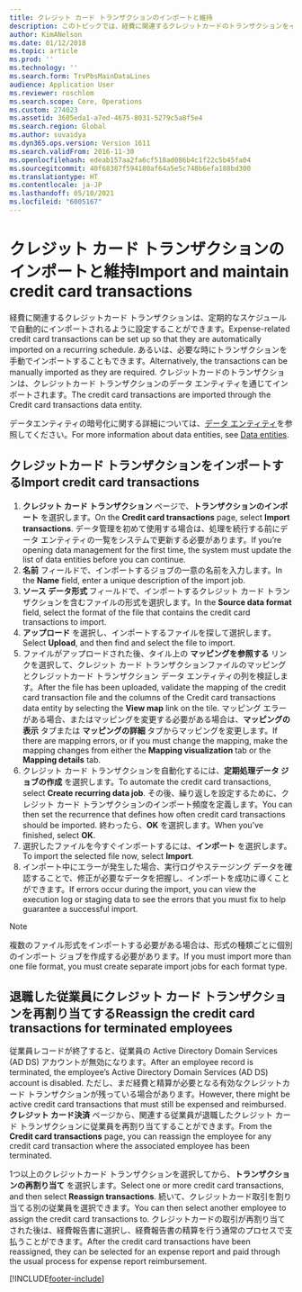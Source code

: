 ```yaml
---
title: クレジット カード トランザクションのインポートと維持
description: このトピックでは、経費に関連するクレジットカードのトランザクションをインポートして管理する方法を説明しています。 これらのトランザクションは、定期的なスケジュールで自動的にインポートされるように設定することもできますし、必要に応じて手動でインポートすることもできます。
author: KimANelson
ms.date: 01/12/2018
ms.topic: article
ms.prod: ''
ms.technology: ''
ms.search.form: TrvPbsMainDataLines
audience: Application User
ms.reviewer: roschlom
ms.search.scope: Core, Operations
ms.custom: 274023
ms.assetid: 3605eda1-a7ed-4675-8031-5279c5a8f5e4
ms.search.region: Global
ms.author: suvaidya
ms.dyn365.ops.version: Version 1611
ms.search.validFrom: 2016-11-30
ms.openlocfilehash: edeab157aa2fa6cf518ad086b4c1f22c5b45fa04
ms.sourcegitcommit: 40f68387f594180af64a5e5c748b6efa188bd300
ms.translationtype: HT
ms.contentlocale: ja-JP
ms.lasthandoff: 05/10/2021
ms.locfileid: "6005167"
---
```

# <a name="import-and-maintain-credit-card-transactions"></a><span data-ttu-id="7fd14-104">クレジット カード トランザクションのインポートと維持</span><span class="sxs-lookup"><span data-stu-id="7fd14-104">Import and maintain credit card transactions</span></span>

<span data-ttu-id="7fd14-105">経費に関連するクレジットカード トランザクションは、定期的なスケジュールで自動的にインポートされるように設定することができます。</span><span class="sxs-lookup"><span data-stu-id="7fd14-105">Expense-related credit card transactions can be set up so that they are automatically imported on a recurring schedule.</span></span> <span data-ttu-id="7fd14-106">あるいは、必要な時にトランザクションを手動でインポートすることもできます。</span><span class="sxs-lookup"><span data-stu-id="7fd14-106">Alternatively, the transactions can be manually imported as they are required.</span></span> <span data-ttu-id="7fd14-107">クレジットカードのトランザクションは、クレジットカード トランザクションのデータ エンティティを通じてインポートされます。</span><span class="sxs-lookup"><span data-stu-id="7fd14-107">The credit card transactions are imported through the Credit card transactions data entity.</span></span>

<span data-ttu-id="7fd14-108">データエンティティの暗号化に関する詳細については、[データ エンティティ](/dynamics365/fin-ops-core/dev-itpro/data-entities/data-entities)を参照してください。</span><span class="sxs-lookup"><span data-stu-id="7fd14-108">For more information about data entities, see [Data entities](/dynamics365/fin-ops-core/dev-itpro/data-entities/data-entities).</span></span>

## <a name="import-credit-card-transactions"></a><span data-ttu-id="7fd14-109">クレジットカード トランザクションをインポートする</span><span class="sxs-lookup"><span data-stu-id="7fd14-109">Import credit card transactions</span></span>

1. <span data-ttu-id="7fd14-110">**クレジット カード トランザクション** ページで、**トランザクションのインポート** を選択します。</span><span class="sxs-lookup"><span data-stu-id="7fd14-110">On the **Credit card transactions** page, select **Import transactions**.</span></span> <span data-ttu-id="7fd14-111">データ管理を初めて使用する場合は、処理を続行する前にデータ エンティティの一覧をシステムで更新する必要があります。</span><span class="sxs-lookup"><span data-stu-id="7fd14-111">If you’re opening data management for the first time, the system must update the list of data entities before you can continue.</span></span>
2. <span data-ttu-id="7fd14-112">**名前** フィールドで、インポートするジョブの一意の名前を入力します。</span><span class="sxs-lookup"><span data-stu-id="7fd14-112">In the **Name** field, enter a unique description of the import job.</span></span>
3. <span data-ttu-id="7fd14-113">**ソース データ形式** フィールドで、インポートするクレジット カード トランザクションを含むファイルの形式を選択します。</span><span class="sxs-lookup"><span data-stu-id="7fd14-113">In the **Source data format** field, select the format of the file that contains the credit card transactions to import.</span></span>
4. <span data-ttu-id="7fd14-114">**アップロード** を選択し、インポートするファイルを探して選択します。</span><span class="sxs-lookup"><span data-stu-id="7fd14-114">Select **Upload**, and then find and select the file to import.</span></span>
5. <span data-ttu-id="7fd14-115">ファイルがアップロードされた後、タイル上の **マッピングを参照する** リンクを選択して、クレジット カード トランザクションファイルのマッピングとクレジットカード トランザクション データ エンティティの列を検証します。</span><span class="sxs-lookup"><span data-stu-id="7fd14-115">After the file has been uploaded, validate the mapping of the credit card transaction file and the columns of the Credit card transactions data entity by selecting the **View map** link on the tile.</span></span> <span data-ttu-id="7fd14-116">マッピング エラーがある場合、またはマッピングを変更する必要がある場合は、**マッピングの表示** タブまたは **マッピングの詳細** タブからマッピングを変更します。</span><span class="sxs-lookup"><span data-stu-id="7fd14-116">If there are mapping errors, or if you must change the mapping, make the mapping changes from either the **Mapping visualization** tab or the **Mapping details** tab.</span></span>
6. <span data-ttu-id="7fd14-117">クレジット カード トランザクションを自動化するには、**定期処理データ ジョブの作成** を選択します。</span><span class="sxs-lookup"><span data-stu-id="7fd14-117">To automate the credit card transactions, select **Create recurring data job**.</span></span> <span data-ttu-id="7fd14-118">その後、繰り返しを設定するために、クレジット カード トランザクションのインポート頻度を定義します。</span><span class="sxs-lookup"><span data-stu-id="7fd14-118">You can then set the recurrence that defines how often credit card transactions should be imported.</span></span> <span data-ttu-id="7fd14-119">終わったら、**OK** を選択します。</span><span class="sxs-lookup"><span data-stu-id="7fd14-119">When you’ve finished, select **OK**.</span></span>
7. <span data-ttu-id="7fd14-120">選択したファイルを今すぐインポートするには、**インポート** を選択します。</span><span class="sxs-lookup"><span data-stu-id="7fd14-120">To import the selected file now, select **Import**.</span></span>
8. <span data-ttu-id="7fd14-121">インポート中にエラーが発生した場合、実行ログやステージング データを確認することで、修正が必要なデータを把握し、インポートを成功に導くことができます。</span><span class="sxs-lookup"><span data-stu-id="7fd14-121">If errors occur during the import, you can view the execution log or staging data to see the errors that you must fix to help guarantee a successful import.</span></span>

> [!NOTE]
> <span data-ttu-id="7fd14-122">複数のファイル形式をインポートする必要がある場合は、形式の種類ごとに個別のインポート ジョブを作成する必要があります。</span><span class="sxs-lookup"><span data-stu-id="7fd14-122">If you must import more than one file format, you must create separate import jobs for each format type.</span></span>

## <a name="reassign-the-credit-card-transactions-for-terminated-employees"></a><span data-ttu-id="7fd14-123">退職した従業員にクレジット カード トランザクションを再割り当てする</span><span class="sxs-lookup"><span data-stu-id="7fd14-123">Reassign the credit card transactions for terminated employees</span></span>

<span data-ttu-id="7fd14-124">従業員レコードが終了すると、従業員の Active Directory Domain Services (AD DS) アカウントが無効になります。</span><span class="sxs-lookup"><span data-stu-id="7fd14-124">After an employee record is terminated, the employee’s Active Directory Domain Services (AD DS) account is disabled.</span></span> <span data-ttu-id="7fd14-125">ただし、まだ経費と精算が必要となる有効なクレジットカード トランザクションが残っている場合があります。</span><span class="sxs-lookup"><span data-stu-id="7fd14-125">However, there might be active credit card transactions that must still be expensed and reimbursed.</span></span> <span data-ttu-id="7fd14-126">**クレジット カード決済** ページから、関連する従業員が退職したクレジット カード トランザクションに従業員を再割り当てすることができます。</span><span class="sxs-lookup"><span data-stu-id="7fd14-126">From the **Credit card transactions** page, you can reassign the employee for any credit card transaction where the associated employee has been terminated.</span></span>

<span data-ttu-id="7fd14-127">1つ以上のクレジットカード トランザクションを選択してから、**トランザクションの再割り当て** を選択します。</span><span class="sxs-lookup"><span data-stu-id="7fd14-127">Select one or more credit card transactions, and then select **Reassign transactions**.</span></span> <span data-ttu-id="7fd14-128">続いて、クレジットカード取引を割り当てる別の従業員を選択できます。</span><span class="sxs-lookup"><span data-stu-id="7fd14-128">You can then select another employee to assign the credit card transactions to.</span></span> <span data-ttu-id="7fd14-129">クレジットカードの取引が再割り当てされた後は、経費報告書に選択し、経費報告書の精算を行う通常のプロセスで支払うことができます。</span><span class="sxs-lookup"><span data-stu-id="7fd14-129">After the credit card transactions have been reassigned, they can be selected for an expense report and paid through the usual process for expense report reimbursement.</span></span>


[!INCLUDE[footer-include](../includes/footer-banner.md)]